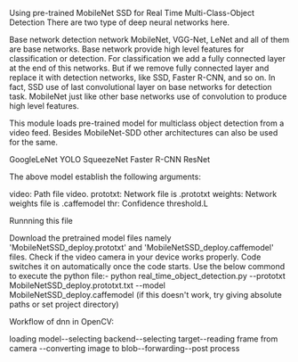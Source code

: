 Using pre-trained MobileNet SSD for Real Time Multi-Class-Object Detection
There are two type of deep neural networks here.

Base network
detection network
MobileNet, VGG-Net, LeNet and all of them are base networks. Base network provide high level features for classification or detection. For classification we add a fully connected layer at the end of this networks. But if we remove fully connected layer and replace it with detection networks, like SSD, Faster R-CNN, and so on. In fact, SSD use of last convolutional layer on base networks for detection task. MobileNet just like other base networks use of convolution to produce high level features.

This module loads pre-trained model for multiclass object detection from a video feed. Besides MobileNet-SDD other architectures can also be used for the same.

GoogleLeNet
YOLO
SqueezeNet
Faster R-CNN
ResNet 

The above model establish the following arguments:

video: Path file video.
prototxt: Network file is .prototxt
weights: Network weights file is .caffemodel
thr: Confidence threshold.L

Runnning this file

Download the pretrained model files namely 'MobileNetSSD_deploy.prototxt' and 'MobileNetSSD_deploy.caffemodel' files.
Check if the video camera in your device works properly. Code switches it on automatically once the code starts.
Use the below commond to execute the python file:- python real_time_object_detection.py --prototxt MobileNetSSD_deploy.prototxt.txt --model MobileNetSSD_deploy.caffemodel (if this doesn't work, try giving absolute paths or set project directory)

Workflow of dnn in OpenCV:

loading model--selecting backend--selecting target--reading frame from camera 
--converting image to blob--forwarding--post process
